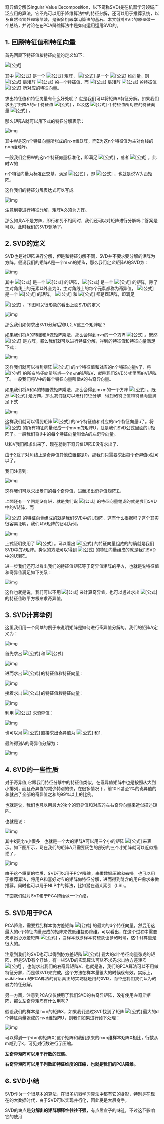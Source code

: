 奇异值分解(Singular Value Decomposition，以下简称SVD)是在机器学习领域广泛应用的算法，它不光可以用于降维算法中的特征分解，还可以用于推荐系统，以及自然语言处理等领域。是很多机器学习算法的基石。本文就对SVD的原理做一个总结，并讨论在在PCA降维算法中是如何运用运用SVD的。

## **1. 回顾特征值和特征向量**

首先回顾下特征值和特征向量的定义如下：

![[公式]](https://www.zhihu.com/equation?tex=Ax%3D%5Clambda+x) 

其中 ![[公式]](https://www.zhihu.com/equation?tex=A) 是一个 ![[公式]](https://www.zhihu.com/equation?tex=n%5Ctimes+n) 矩阵， ![[公式]](https://www.zhihu.com/equation?tex=x) 是一个 ![[公式]](https://www.zhihu.com/equation?tex=n) 维向量，则 ![[公式]](https://www.zhihu.com/equation?tex=%5Clambda) 是矩阵 ![[公式]](https://www.zhihu.com/equation?tex=A) 的一个特征值，而 ![[公式]](https://www.zhihu.com/equation?tex=x) 是矩阵 ![[公式]](https://www.zhihu.com/equation?tex=A) 的特征值 ![[公式]](https://www.zhihu.com/equation?tex=%5Clambda) 所对应的特征向量。

求出特征值和特征向量有什么好处呢？ 就是我们可以将矩阵A特征分解。如果我们求出了矩阵A的n个特征值 ![[公式]](https://www.zhihu.com/equation?tex=%5Clambda_%7B1%7D%5Cleq+%5Clambda_%7B2%7D%5Cleq...+%5Cleq+%5Clambda_%7Bn%7D) ，以及这 ![[公式]](https://www.zhihu.com/equation?tex=n) 个特征值所对应的特征向量 ![[公式]](https://www.zhihu.com/equation?tex=%7B%7B+w_%7B1%7D%2Cw_%7B2%7D%7D%2C...%2Cw_%7Bn%7D%7D) ，

那么矩阵A就可以用下式的特征分解表示：

![img](https://pic2.zhimg.com/v2-e87c11a0390c60c4ed60550d549ccab5_b.jpg)

其中W是这n个特征向量所张成的n×n维矩阵，而Σ为这n个特征值为主对角线的n×n维矩阵。

一般我们会把W的这n个特征向量标准化，即满足 ![[公式]](https://www.zhihu.com/equation?tex=%5Cleft%7C+%5Cleft%7C+w_%7Bi%7D+%5Cright%7C+%5Cright%7C_%7B2%7D%3D1) ，或者 ![[公式]](https://www.zhihu.com/equation?tex=w_%7Bi%7D%5E%7BT%7Dw_%7Bi%7D%3D1) ，此时W的

n个特征向量为标准正交基，满足 ![[公式]](https://www.zhihu.com/equation?tex=W%5E%7BT%7DW%3DI) ，即 ![[公式]](https://www.zhihu.com/equation?tex=W%5E%7BT%7D%3DW%5E%7B-1%7D) ，也就是说W为酉矩阵。

这样我们的特征分解表达式可以写成

![img](https://pic3.zhimg.com/v2-f51625f69655c3ad594ff8062e1427e6_b.jpg)

注意到要进行特征分解，矩阵A必须为方阵。

那么如果A不是方阵，即行和列不相同时，我们还可以对矩阵进行分解吗？答案是可以，此时我们的SVD登场了。

## **2.  SVD的定义**

SVD也是对矩阵进行分解，但是和特征分解不同，SVD并不要求要分解的矩阵为方阵。假设我们的矩阵A是一个m×n的矩阵，那么我们定义矩阵A的SVD为：

![img](https://pic3.zhimg.com/v2-a71a3b4be58eaea23992595d495c55ce_b.jpg)

其中 ![[公式]](https://www.zhihu.com/equation?tex=U) 是一个 ![[公式]](https://www.zhihu.com/equation?tex=m%5Ctimes+m) 的矩阵， ![[公式]](https://www.zhihu.com/equation?tex=%5CSigma) 是一个 ![[公式]](https://www.zhihu.com/equation?tex=m%5Ctimes+n) 的矩阵，除了主对角线上的元素以外全为0，主对角线上的每个元素都称为奇异值， ![[公式]](https://www.zhihu.com/equation?tex=V) 是一个 ![[公式]](https://www.zhihu.com/equation?tex=n%5Ctimes+n) 的矩阵。 ![[公式]](https://www.zhihu.com/equation?tex=U) 和 ![[公式]](https://www.zhihu.com/equation?tex=V) 都是酉矩阵，即满足

![[公式]](https://www.zhihu.com/equation?tex=U%5E%7BT%7DU%3DI%2CV%5E%7BT%7DV%3DI) 。下图可以很形象的看出上面SVD的定义：

![img](https://pic4.zhimg.com/v2-5ee98f8f3426b845bc1c5038ecd29593_b.jpg)

那么我们如何求出SVD分解后的U,Σ,V这三个矩阵呢？

如果我们将A的转置和A做矩阵乘法，那么会得到n×n的一个方阵 ![[公式]](https://www.zhihu.com/equation?tex=A%5E%7BT%7DA) 。既然 ![[公式]](https://www.zhihu.com/equation?tex=A%5E%7BT%7DA) 是方阵，那么我们就可以进行特征分解，得到的特征值和特征向量满足下式：

![img](https://pic3.zhimg.com/v2-fda9b3c4f938e1c71f27d78746477aca_b.jpg)

这样我们就可以得到矩阵 ![[公式]](https://www.zhihu.com/equation?tex=A%5E%7BT%7DA) 的n个特征值和对应的n个特征向量v了。将 ![[公式]](https://www.zhihu.com/equation?tex=A%5E%7BT%7DA) 的所有特征向量张成一个n×n的矩阵V，就是我们SVD公式里面的V矩阵了。一般我们将V中的每个特征向量叫做A的右奇异向量。

如果我们将A和A的转置做矩阵乘法，那么会得到m×m的一个方阵 ![[公式]](https://www.zhihu.com/equation?tex=AA%5E%7BT%7D) 。既然 ![[公式]](https://www.zhihu.com/equation?tex=AA%5E%7BT%7D) 是方阵，那么我们就可以进行特征分解，得到的特征值和特征向量满足下式：

![img](https://pic4.zhimg.com/v2-b94718895c711a19db641cac4064eae3_b.jpg)

这样我们就可以得到矩阵 ![[公式]](https://www.zhihu.com/equation?tex=AA%5E%7BT%7D) 的m个特征值和对应的m个特征向量u了。将 ![[公式]](https://www.zhihu.com/equation?tex=AA%5E%7BT%7D) 的所有特征向量张成一个m×m的矩阵U，就是我们SVD公式里面的U矩阵了。一般我们将U中的每个特征向量叫做A的左奇异向量。

U和V我们都求出来了，现在就剩下奇异值矩阵Σ没有求出了.

由于Σ除了对角线上是奇异值其他位置都是0，那我们只需要求出每个奇异值σ就可以了。

我们注意到:

![img](https://pic3.zhimg.com/v2-eab35f0f8896ebe2dbf64d3c0b2bb1da_b.jpg)

这样我们可以求出我们的每个奇异值，进而求出奇异值矩阵Σ。

上面还有一个问题没有讲，就是我们说 ![[公式]](https://www.zhihu.com/equation?tex=A%5E%7BT%7DA) 的特征向量组成的就是我们SVD中的V矩阵，而

![[公式]](https://www.zhihu.com/equation?tex=AA%5E%7BT%7D) 的特征向量组成的就是我们SVD中的U矩阵，这有什么根据吗？这个其实很容易证明，我们以V矩阵的证明为例。

![img](https://pic1.zhimg.com/v2-51a61b4e3b977ade92b970f486a4aef4_b.jpg)

上式证明使用了 ![[公式]](https://www.zhihu.com/equation?tex=U%5E%7BU%7D%3DI%2C%5CSigma%5E%7BT%7D%3D+%5CSigma) 。可以看出 ![[公式]](https://www.zhihu.com/equation?tex=A%5E%7BT%7DA) 的特征向量组成的的确就是我们SVD中的V矩阵。类似的方法可以得到 ![[公式]](https://www.zhihu.com/equation?tex=AA%5E%7BT%7D) 的特征向量组成的就是我们SVD中的U矩阵。

进一步我们还可以看出我们的特征值矩阵等于奇异值矩阵的平方，也就是说特征值和奇异值满足如下关系：

![img](https://pic2.zhimg.com/v2-987750654ea2a7e2e929fa33661beea9_b.jpg)

这样也就是说，我们可以不用 ![[公式]](https://www.zhihu.com/equation?tex=%5Csigma_%7Bi%7D%3D%5Cfrac%7BAv_%7Bi%7D%7D%7Bu_%7Bi%7D%7D) 来计算奇异值，也可以通过求出 ![[公式]](https://www.zhihu.com/equation?tex=A%5E%7BT%7DA) 的特征值取平方根来求奇异值。

## **3. SVD计算举例**

这里我们用一个简单的例子来说明矩阵是如何进行奇异值分解的。我们的矩阵A定义为：

![img](https://pic3.zhimg.com/v2-1eded2adc70ac4eab0afe6ec52d31892_b.jpg)

首先求出 ![[公式]](https://www.zhihu.com/equation?tex=A%5E%7BT%7DA) 和 ![[公式]](https://www.zhihu.com/equation?tex=AA%5E%7BT%7D) 

![img](https://pic4.zhimg.com/v2-8f78e1cf021f78a16bf559243fa16a87_b.jpg)

进而求出 ![[公式]](https://www.zhihu.com/equation?tex=A%5E%7BT%7DA) 的特征值和特征向量：

![img](https://pic4.zhimg.com/v2-e36d0129dcd8f95d7f053c85b81387bb_b.jpg)

接着求出 ![[公式]](https://www.zhihu.com/equation?tex=AA%5E%7BT%7D) 的特征值和特征向量：

![img](https://pic3.zhimg.com/v2-cacc77aeccd8e54811601e467ce8c786_b.jpg)

利用 ![[公式]](https://www.zhihu.com/equation?tex=Av_%7Bi%7D%3D%5Csigma_%7Bi%7Du_%7Bi%7D%2Ci%3D1%2C2) 求奇异值：

![img](https://pic1.zhimg.com/v2-6f6d014782dd412075f653658bd63bf0_b.jpg)

也可以用 ![[公式]](https://www.zhihu.com/equation?tex=%5Csigma_%7Bi%7D%3D%5Csqrt%7B%5Clambda_%7Bi%7D%7D) 直接求出奇异值为 ![[公式]](https://www.zhihu.com/equation?tex=%5Csqrt%7B3%7D) 和1.

最终得到A的奇异值分解为：

![img](https://pic1.zhimg.com/v2-7517b4e0cdd9a1adcf4cdb42bf27162c_b.jpg)

## **4. SVD的一些性质**　

对于奇异值,它跟我们特征分解中的特征值类似，在奇异值矩阵中也是按照从大到小排列，而且奇异值的减少特别的快，在很多情况下，前10%甚至1%的奇异值的和就占了全部的奇异值之和的99%以上的比例。

也就是说，我们也可以用最大的k个的奇异值和对应的左右奇异向量来近似描述矩阵。

也就是说：

![img](https://pic3.zhimg.com/v2-6a5a4da69ea5c7450d016fd2a8c7c436_b.jpg)

其中k要比n小很多，也就是一个大的矩阵A可以用三个小的矩阵 ![[公式]](https://www.zhihu.com/equation?tex=U_%7Bm%5Ctimes+k%7D%2C%5Csum_%7B%7D%5E%7B%7D%7B_%7Bk%5Ctimes+k%7D%7D%2CV_%7Bk%5Ctimes+n%7D%5E%7BT%7D) 来表示。如下图所示，现在我们的矩阵A只需要灰色的部分的三个小矩阵就可以近似描述了。

![img](https://pic3.zhimg.com/v2-4437f7678e8479bbc37fd965839259d2_b.jpg)

由于这个重要的性质，SVD可以用于PCA降维，来做数据压缩和去噪。也可以用于推荐算法，将用户和喜好对应的矩阵做特征分解，进而得到隐含的用户需求来做推荐。同时也可以用于NLP中的算法，比如潜在语义索引（LSI）。

下面我们就对SVD用于PCA降维做一个介绍。

## **5. SVD用于PCA**

PCA降维，需要找到样本协方差矩阵 ![[公式]](https://www.zhihu.com/equation?tex=X%5E%7BT%7DX) 的最大的d个特征向量，然后用这最大的d个特征向量张成的矩阵来做低维投影降维。可以看出，在这个过程中需要先求出协方差矩阵 ![[公式]](https://www.zhihu.com/equation?tex=X%5E%7BT%7DX) ，当样本数多样本特征数也多的时候，这个计算量是很大的。

注意到我们的SVD也可以得到协方差矩阵 ![[公式]](https://www.zhihu.com/equation?tex=X%5E%7BT%7DX) 最大的d个特征向量张成的矩阵，但是SVD有个好处，有一些SVD的实现算法可以不求先求出协方差矩阵 ![[公式]](https://www.zhihu.com/equation?tex=X%5E%7BT%7DX) ，也能求出我们的右奇异矩阵V。也就是说，我们的PCA算法可以不用做特征分解，而是做SVD来完成。这个方法在样本量很大的时候很有效。实际上，scikit-learn的PCA算法的背后真正的实现就是用的SVD，而不是我们我们认为的暴力特征分解。

另一方面，注意到PCA仅仅使用了我们SVD的右奇异矩阵，没有使用左奇异矩阵，那么左奇异矩阵有什么用呢？

假设我们的样本是m×n的矩阵X，如果我们通过SVD找到了矩阵 ![[公式]](https://www.zhihu.com/equation?tex=XX%5E%7BT%7D) 最大的d个特征向量张成的m×d维矩阵U，则我们如果进行如下处理：

![img](https://pic1.zhimg.com/v2-b715dbe39f55e311aa506003b51c05a4_b.jpg)

可以得到一个d×n的矩阵X‘,这个矩阵和我们原来的m×n维样本矩阵X相比，行数从m减到了k，可见对行数进行了压缩。

**左奇异矩阵可以用于行数的压缩。**

**右奇异矩阵可以用于列数即特征维度的压缩，也就是我们的PCA降维。** 

## **6. SVD小结**　

SVD作为一个很基本的算法，在很多机器学习算法中都有它的身影，特别是在现在的大数据时代，由于SVD可以实现并行化，因此更是大展身手。

SVD的缺点是**分解出的矩阵解释性往往不强**，有点黑盒子的味道，不过这不影响它的使用